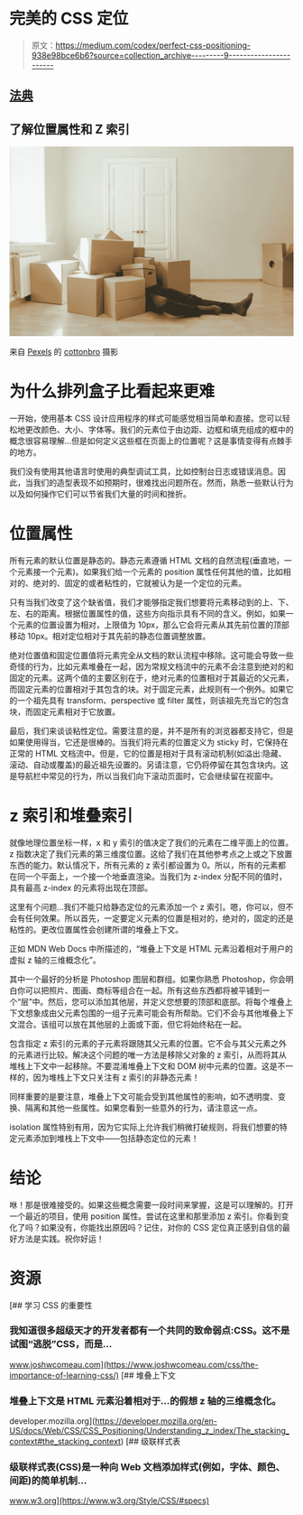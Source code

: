 # 完美的 CSS 定位

> 原文：<https://medium.com/codex/perfect-css-positioning-938e98bce6b6?source=collection_archive---------9----------------------->

## [法典](http://medium.com/codex)

## 了解位置属性和 Z 索引

![](img/1c8e461423fe8230951a3541b1fffbda.png)

来自 [Pexels](https://www.pexels.com/photo/person-in-black-leather-boots-lying-on-brown-cardboard-boxes-4553183/?utm_content=attributionCopyText&utm_medium=referral&utm_source=pexels) 的 [cottonbro](https://www.pexels.com/@cottonbro?utm_content=attributionCopyText&utm_medium=referral&utm_source=pexels) 摄影

# 为什么排列盒子比看起来更难

一开始，使用基本 CSS 设计应用程序的样式可能感觉相当简单和直接。您可以轻松地更改颜色、大小、字体等。我们的元素位于由边距、边框和填充组成的框中的概念很容易理解…但是如何定义这些框在页面上的位置呢？这是事情变得有点棘手的地方。

我们没有使用其他语言时使用的典型调试工具，比如控制台日志或错误消息。因此，当我们的造型表现不如预期时，很难找出问题所在。然而，熟悉一些默认行为以及如何操作它们可以节省我们大量的时间和挫折。

# 位置属性

所有元素的默认位置是静态的。静态元素遵循 HTML 文档的自然流程(垂直地，一个元素接一个元素)。如果我们给一个元素的 position 属性任何其他的值，比如相对的、绝对的、固定的或者粘性的，它就被认为是一个定位的元素。

只有当我们改变了这个缺省值，我们才能够指定我们想要将元素移动到的上、下、左、右的距离。根据位置属性的值，这些方向指示具有不同的含义。例如，如果一个元素的位置设置为相对，上限值为 10px，那么它会将元素从其先前位置的顶部移动 10px。相对定位相对于其先前的静态位置调整放置。

绝对位置值和固定位置值将元素完全从文档的默认流程中移除。这可能会导致一些奇怪的行为，比如元素堆叠在一起，因为常规文档流中的元素不会注意到绝对的和固定的元素。这两个值的主要区别在于，绝对元素的位置相对于其最近的父元素，而固定元素的位置相对于其包含的块。对于固定元素，此规则有一个例外。如果它的一个祖先具有 transform、perspective 或 filter 属性，则该祖先充当它的包含块，而固定元素相对于它放置。

最后，我们来谈谈粘性定位。需要注意的是，并不是所有的浏览器都支持它，但是如果使用得当，它还是很棒的。当我们将元素的位置定义为 sticky 时，它保持在正常的 HTML 文档流中。但是，它的位置是相对于具有滚动机制(如溢出:隐藏、滚动、自动或覆盖)的最近祖先设置的。另请注意，它仍将停留在其包含块内。这是导航栏中常见的行为，所以当我们向下滚动页面时，它会继续留在视窗中。

# z 索引和堆叠索引

就像地理位置坐标一样，x 和 y 索引的值决定了我们的元素在二维平面上的位置。z 指数决定了我们元素的第三维度位置。这给了我们在其他参考点之上或之下放置东西的能力。默认情况下，所有元素的 z 索引都设置为 0。所以，所有的元素都在同一个平面上，一个接一个地垂直渲染。当我们为 z-index 分配不同的值时，具有最高 z-index 的元素将出现在顶部。

这里有个问题…我们不能只给静态定位的元素添加一个 z 索引。嗯，你可以，但不会有任何效果。所以首先，一定要定义元素的位置是相对的，绝对的，固定的还是粘性的。更改位置属性会创建所谓的堆叠上下文。

正如 MDN Web Docs 中所描述的，“堆叠上下文是 HTML 元素沿着相对于用户的虚拟 z 轴的三维概念化”。

其中一个最好的分析是 Photoshop 图层和群组。如果你熟悉 Photoshop，你会明白你可以把照片、图画、商标等组合在一起。所有这些东西都将被平铺到一个“层”中。然后，您可以添加其他层，并定义您想要的顶部和底部。将每个堆叠上下文想象成由父元素包围的一组子元素可能会有所帮助。它们不会与其他堆叠上下文混合。该组可以放在其他层的上面或下面，但它将始终粘在一起。

包含指定 z 索引的元素的子元素将跟随其父元素的位置。它不会与其父元素之外的元素进行比较。解决这个问题的唯一方法是移除父对象的 z 索引，从而将其从堆栈上下文中一起移除。不要混淆堆叠上下文和 DOM 树中元素的位置。这是不一样的，因为堆栈上下文只关注有 z 索引的非静态元素！

同样重要的是要注意，堆叠上下文可能会受到其他属性的影响，如不透明度、变换、隔离和其他一些属性。如果您看到一些意外的行为，请注意这一点。

isolation 属性特别有用，因为它实际上允许我们稍微打破规则，将我们想要的特定元素添加到堆栈上下文中——包括静态定位的元素！

# 结论

咻！那是很难接受的。如果这些概念需要一段时间来掌握，这是可以理解的。打开一个最近的项目，使用 position 属性。尝试在这里和那里添加 z 索引。你看到变化了吗？如果没有，你能找出原因吗？记住，对你的 CSS 定位真正感到自信的最好方法是实践。祝你好运！

# 资源

[](https://www.joshwcomeau.com/css/the-importance-of-learning-css/) [## 学习 CSS 的重要性

### 我知道很多超级天才的开发者都有一个共同的致命弱点:CSS。这不是试图“逃脱”CSS，而是…

www.joshwcomeau.com](https://www.joshwcomeau.com/css/the-importance-of-learning-css/) [](https://developer.mozilla.org/en-US/docs/Web/CSS/CSS_Positioning/Understanding_z_index/The_stacking_context#the_stacking_context) [## 堆叠上下文

### 堆叠上下文是 HTML 元素沿着相对于…的假想 z 轴的三维概念化。

developer.mozilla.org](https://developer.mozilla.org/en-US/docs/Web/CSS/CSS_Positioning/Understanding_z_index/The_stacking_context#the_stacking_context) [](https://www.w3.org/Style/CSS/#specs) [## 级联样式表

### 级联样式表(CSS)是一种向 Web 文档添加样式(例如，字体、颜色、间距)的简单机制…

www.w3.org](https://www.w3.org/Style/CSS/#specs)